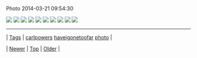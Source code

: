 <!--
title: Photo 2014-03-21 09
date: 2020-06-28T15:27:00.271Z
tags: carlpowers, haveigonetoofar, photo
-->


Photo 2014-03-21 09:54:30

![](80249474057-0.jpg)
![](80249474057-1.jpg)
![](80249474057-2.jpg)
![](80249474057-3.jpg)
![](80249474057-4.jpg)
![](80249474057-5.jpg)
![](80249474057-6.jpg)
![](80249474057-7.jpg)
![](80249474057-8.jpg)
![](80249474057-9.jpg)

<!--BOTTOM-POST-NAVIGATION-->
---

| [Tags](tags.md) | [carlpowers](tag-carlpowers.md) [haveigonetoofar](tag-haveigonetoofar.md) [photo](tag-photo.md) |

| [Newer](80249074736.md) | [Top](index.md) | [Older](80258519826.md) |